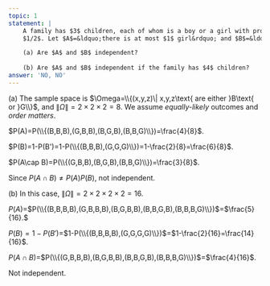 ```yaml
---
topic: 1
statement: |
    A family has $3$ children, each of whom is a boy or a girl with probability
    $1/2$. Let $A$=&ldquo;there is at most $1$ girl&rdquo; and $B$=&ldquo;the family has children of both sexes.&rdquo;

    (a) Are $A$ and $B$ independent?
    
    (b) Are $A$ and $B$ independent if the family has $4$ children?
answer: 'NO, NO'
---
```

(a) The sample space is $\Omega=\\{(x,y,z)\| x,y,z\text{ are either }B\text{ or
}G\\}$, and $\|\Omega\|=2\times2\times2=8$. We assume *equally-likely* outcomes and *order matters*.

$P(A)=P(\\{(B,B,B),(G,B,B),(B,G,B),(B,B,G)\\})=\frac{4}{8}$.

$P(B)=1-P(B')=1-P(\\{(B,B,B),(G,G,G)\\})=1-\frac{2}{8}=\frac{6}{8}$.

$P(A\cap B)=P(\\{(G,B,B),(B,G,B),(B,B,G)\\})=\frac{3}{8}$.

Since $P(A\cap B)\neq P(A)P(B)$, not independent.

(b)
In this case, $\|\Omega\|=2\times2\times2\times2=16$.

$P(A)$=$P(\\{(B,B,B,B),(G,B,B,B),(B,G,B,B),(B,B,G,B),(B,B,B,G)\\})$=$\frac{5}{16}.$

$P(B)=1-P(B')$=$1-P(\\{(B,B,B,B),(G,G,G,G)\\})$=$1-\frac{2}{16}=\frac{14}{16}$.

$P(A\cap B)$=$P(\\{(G,B,B,B),(B,G,B,B),(B,B,G,B),(B,B,B,G)\\})$=$\frac{4}{16}$.

Not independent.

